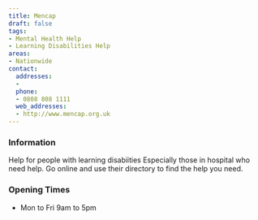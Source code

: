 ```yaml
---
title: Mencap
draft: false
tags:
- Mental Health Help
- Learning Disabilities Help
areas:
- Nationwide
contact:
  addresses:
  - 
  phone:
  - 0808 808 1111
  web_addresses:
  - http://www.mencap.org.uk
---
```


### Information
Help for people with learning disabiities
Especially those in hospital who need help.
Go online and use their directory to find the
help you need.


### Opening Times
* Mon to Fri   9am to 5pm

